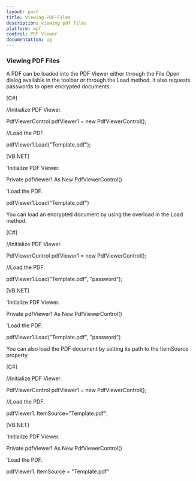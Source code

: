 ```yaml
---
layout: post
title: Viewing-PDF-Files 
description: viewing pdf files 
platform: wpf
control: PDF Viewer
documentation: ug
---
```


### Viewing PDF Files 

A PDF can be loaded into the PDF Viewer either through the File Open dialog available in the toolbar or through the Load method. It also requests passwords to open encrypted documents.

[C#]

//Initialize PDF Viewer.

PdfViewerControl pdfViewer1 = new PdfViewerControl();



//Load the PDF.

pdfViewer1.Load("Template.pdf");



[VB.NET]

'Initialize PDF Viewer.

Private pdfViewer1 As New PdfViewerControl()



'Load the PDF.

pdfViewer1.Load("Template.pdf")



You can load an encrypted document by using the overload in the Load method.

[C#]

//Initialize PDF Viewer.

PdfViewerControl pdfViewer1 = new PdfViewerControl();



//Load the PDF.

pdfViewer1.Load("Template.pdf", "password");



[VB.NET]

'Initialize PDF Viewer.

Private pdfViewer1 As New PdfViewerControl()



'Load the PDF.

pdfViewer1.Load("Template.pdf", "password")



You can also load the PDF document by setting its path to the ItemSource property

[C#]

//Initialize PDF Viewer.

PdfViewerControl pdfViewer1 = new PdfViewerControl();



//Load the PDF.

pdfViewer1. ItemSource="Template.pdf";



[VB.NET]

'Initialize PDF Viewer.

Private pdfViewer1 As New PdfViewerControl()



'Load the PDF.

pdfViewer1. ItemSource = "Template.pdf"

